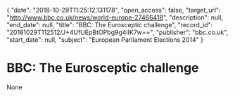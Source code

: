 {
  "date": "2018-10-29T11:25:12.131178", 
  "open_access": false, 
  "target_url": "http://www.bbc.co.uk/news/world-europe-27466418", 
  "description": null, 
  "end_date": null, 
  "title": "BBC:  The Eurosceptic challenge", 
  "record_id": "20181029T112512/J+4UfUEpBtOPbg9g4iIK7w==", 
  "publisher": "bbc.co.uk", 
  "start_date": null, 
  "subject": "European Parliament Elections 2014"
}

# BBC:  The Eurosceptic challenge

None